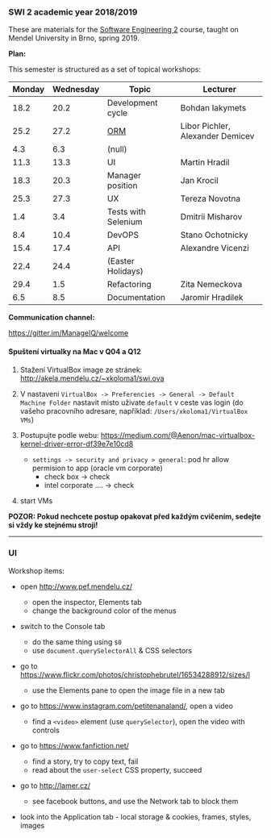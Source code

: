 ### SWI 2 academic year 2018/2019

These are materials for the [Software Engineering 2](http://is.mendelu.cz/katalog/syllabus.pl?kod=PEF:SWI2) course, taught on Mendel University in Brno, spring 2019.


**Plan:** 

This semester is structured as a set of topical workshops:

|Monday|Wednesday|Topic|Lecturer|
|---|---|---|---|
|18.2|20.2|Development cycle|Bohdan Iakymets|
|25.2|27.2|[ORM](http://foks.cz/swi/slides2019/orm/)|Libor Pichler, Alexander Demicev|
|4.3|6.3|(null)|
|11.3|13.3|UI|Martin Hradil|
|18.3|20.3|Manager position|Jan Krocil|
|25.3|27.3|UX|Tereza Novotna|
|1.4|3.4|Tests with Selenium|Dmitrii Misharov|
|8.4|10.4|DevOPS|Stano Ochotnicky|
|15.4|17.4|API|Alexandre Vicenzi|
|22.4|24.4|(Easter Holidays)|
|29.4|1.5|Refactoring|Zita Nemeckova|
|6.5|8.5|Documentation|Jaromir Hradilek|


**Communication channel:**

https://gitter.im/ManageIQ/welcome

#### Spuštení virtualky na Mac v Q04 a Q12

1. Stažení VirtualBox image ze stránek: http://akela.mendelu.cz/~xkoloma1/swi.ova 
2. V nastaveni `VirtualBox -> Preferencies -> General -> Default Machine Folder` nastavit misto uživate `default` v ceste vas login (do vašeho pracovního adresare, například: `/Users/xkoloma1/VirtualBox VMs`)
3. Postupujte podle webu: https://medium.com/@Aenon/mac-virtualbox-kernel-driver-error-df39e7e10cd8
    - `settings -> security and privacy > general`: pod hr allow permision to app (oracle vm corporate) 
		- check box -> check
		- intel corporate .... -> check
		
4. start VMs

**POZOR: Pokud nechcete postup opakovat před každým cvičením, sedejte si vždy ke stejnému stroji!**

---

### UI

Workshop items:

* open http://www.pef.mendelu.cz/
  * open the inspector, Elements tab
  * change the background color of the menus

* switch to the Console tab
  * do the same thing using `$0`
  * use `document.querySelectorAll` & CSS selectors

* go to https://www.flickr.com/photos/christophebrutel/16534288912/sizes/l
  * use the Elements pane to open the image file in a new tab

* go to https://www.instagram.com/petitenanaland/, open a video
  * find a `<video>` element (use `querySelector`), open the video with controls

* go to https://www.fanfiction.net/
  * find a story, try to copy text, fail
  * read about the `user-select` CSS property, succeed

* go to http://lamer.cz/
  * see facebook buttons, and use the Network tab to block them

* look into the Application tab - local storage & cookies, frames, styles, images
